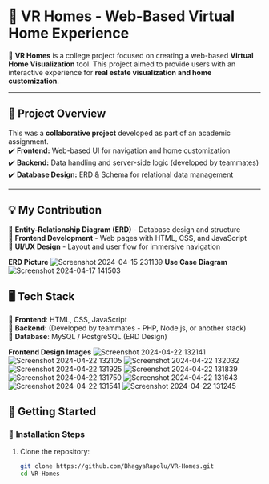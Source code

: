 # 🏡 VR Homes - Web-Based Virtual Home Experience

🚀 **VR Homes** is a college project focused on creating a web-based **Virtual Home Visualization** tool. This project aimed to provide users with an interactive experience for **real estate visualization and home customization**.

---

## 🎯 Project Overview
This was a **collaborative project** developed as part of an academic assignment.  
✔️ **Frontend:** Web-based UI for navigation and home customization  
✔️ **Backend:** Data handling and server-side logic (developed by teammates)  
✔️ **Database Design:** ERD & Schema for relational data management  

---

## 💡 My Contribution  
🔹 **Entity-Relationship Diagram (ERD)** - Database design and structure  
🔹 **Frontend Development** - Web pages with HTML, CSS, and JavaScript  
🔹 **UI/UX Design** - Layout and user flow for immersive navigation  

**ERD Picture** ![Screenshot 2024-04-15 231139](https://github.com/user-attachments/assets/acc31115-dd48-4fe1-a1d9-c648c32b89c1)
**Use Case Diagram** ![Screenshot 2024-04-17 141503](https://github.com/user-attachments/assets/662f15ce-0817-41a0-85c7-00accf361c8b)

## 🖥️ Tech Stack  
🔹 **Frontend**: HTML, CSS, JavaScript  
🔹 **Backend**: (Developed by teammates - PHP, Node.js, or another stack)  
🔹 **Database**: MySQL / PostgreSQL (ERD Design)  

**Frontend Design Images**
![Screenshot 2024-04-22 132141](https://github.com/user-attachments/assets/98b715e3-0cac-4900-b7f1-e28eaa0cceb5)
![Screenshot 2024-04-22 132105](https://github.com/user-attachments/assets/4536cc8a-62f5-40c0-a3ad-62c0d647109f)
![Screenshot 2024-04-22 132032](https://github.com/user-attachments/assets/779a7ce9-c887-45f7-86f6-3e28fe5c5f8f)
![Screenshot 2024-04-22 131925](https://github.com/user-attachments/assets/533e9b46-0fa4-48ec-8e78-ae6cbe24e085)
![Screenshot 2024-04-22 131839](https://github.com/user-attachments/assets/f5a60b44-d07e-45ce-8bfa-3a1fca85566d)
![Screenshot 2024-04-22 131750](https://github.com/user-attachments/assets/bb93c7dd-2052-4489-a878-b7b6f9f2e95d)
![Screenshot 2024-04-22 131643](https://github.com/user-attachments/assets/8be4a188-425c-4e4f-a8ba-ba1ddb574b82)
![Screenshot 2024-04-22 131541](https://github.com/user-attachments/assets/b93e23e9-9da7-42d6-9c3b-603d9980777b)
![Screenshot 2024-04-22 131245](https://github.com/user-attachments/assets/c446593a-a02c-48ff-9279-0e3018b0cdd5)


## 🚀 Getting Started

### 🔧 **Installation Steps**
1. Clone the repository:
   ```bash
   git clone https://github.com/BhagyaRapolu/VR-Homes.git
   cd VR-Homes
